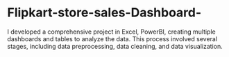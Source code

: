 # Flipkart-store-sales-Dashboard-
 I developed a comprehensive project in Excel, PowerBI, creating multiple dashboards and tables to analyze the data. This process involved several stages, including data preprocessing, data cleaning, and data visualization.
